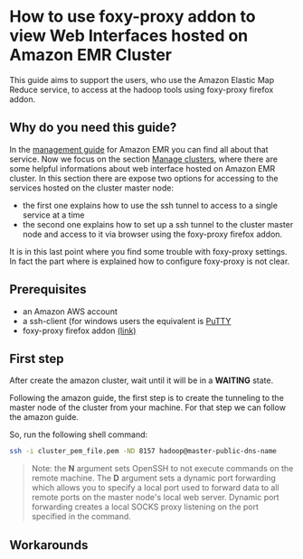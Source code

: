 # How to use foxy-proxy addon to view Web Interfaces hosted on Amazon EMR Cluster
This guide aims to support the users, who use the Amazon Elastic Map Reduce service, to access at the hadoop tools using foxy-proxy firefox addon.

## Why do you need this guide?
In the [management guide](http://docs.aws.amazon.com/emr/latest/ManagementGuide/emr-what-is-emr.html) for Amazon EMR you can find all about that service. Now we focus on the section [Manage clusters](http://docs.aws.amazon.com/emr/latest/ManagementGuide/emr-manage.html), where there are some helpful informations about web interface hosted on Amazon EMR cluster. In this section there are expose two options for accessing to the services hosted on the cluster master node:
- the first one explains how to use the ssh tunnel to access to a single service at a time 
- the second one explains how to set up a ssh tunnel to the cluster master node and access to  it via browser using the foxy-proxy firefox addon. 

It is in this last point where you find some trouble with foxy-proxy settings. In fact the part where is explained how to configure foxy-proxy is not clear. 

## Prerequisites
- an Amazon AWS account
- a ssh-client (for windows users the equivalent is [PuTTY](http://www.putty.org/)
- foxy-proxy firefox addon [(link)](https://addons.mozilla.org/firefox/addon/foxyproxy-standard/)

## First step
After create the amazon cluster, wait until it will be in a **WAITING** state.

Following the amazon guide, the first step is to create the tunneling to the master node of the cluster from your machine. For that step we can follow the amazon guide.

So, run the following shell command:

```bash
ssh -i cluster_pem_file.pem -ND 8157 hadoop@master-public-dns-name
```
> Note: 
> the **N** argument sets OpenSSH to not execute commands on the remote machine.
> The **D** argument sets a dynamic port forwarding which allows you to specify a local port used to forward data to all remote ports on the master node's local web server. Dynamic port forwarding creates a local SOCKS proxy listening on the port specified in the command. 

## Workarounds
